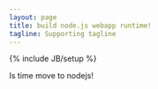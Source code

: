 ```yaml
---
layout: page
title: build node.js webapp runtime!
tagline: Supporting tagline
---
```

{% include JB/setup %}
 
Is time move to nodejs!


